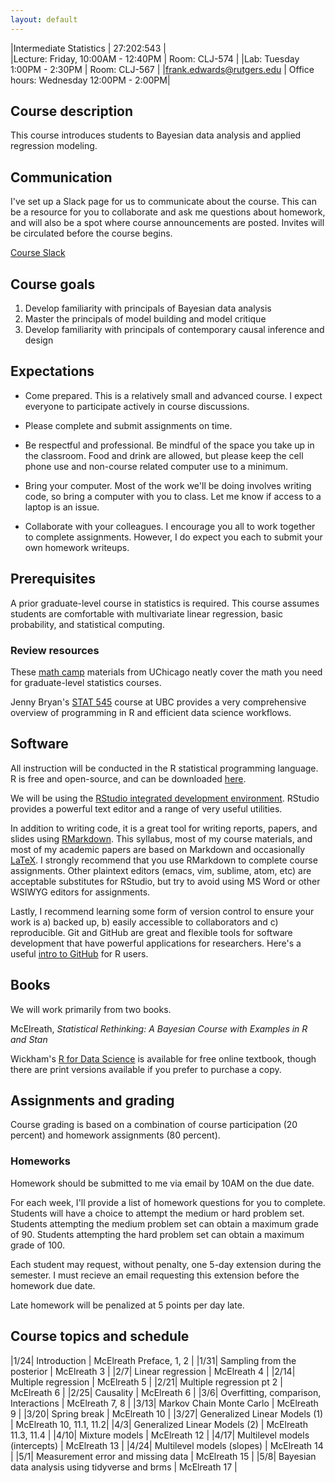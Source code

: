 ```yaml
---
layout: default
---
```


|Intermediate Statistics   | 27:202:543  |  
|Lecture: Friday, 10:00AM - 12:40PM   | Room: CLJ-574  |
|Lab: Tuesday 1:00PM - 2:30PM | Room: CLJ-567 |
|frank.edwards@rutgers.edu | Office hours: Wednesday 12:00PM - 2:00PM|

## Course description

This course introduces students to Bayesian data analysis and applied regression modeling. 

## Communication

I've set up a Slack page for us to communicate about the course. This can be a resource for you to collaborate and ask me questions about homework, and will also be a spot where course announcements are posted. Invites will be circulated before the course begins.

[Course Slack](https://bayesianstats-w20.slack.com)

## Course goals

1. Develop familiarity with principals of Bayesian data analysis
2. Master the principals of model building and model critique
3. Develop familiarity with principals of contemporary causal inference and design

## Expectations

- Come prepared. This is a relatively small and advanced course. I expect everyone to participate actively in course discussions.

- Please complete and submit assignments on time. 

- Be respectful and professional. Be mindful of the space you take up in the classroom. Food and drink are allowed, but please keep the cell phone use and non-course related computer use to a minimum. 

- Bring your computer. Most of the work we'll be doing involves writing code, so bring a computer with you to class. Let me know if access to a laptop is an issue.

- Collaborate with your colleagues. I encourage you all to work together to complete assignments. However, I do expect you each to submit your own homework writeups. 

## Prerequisites

A prior graduate-level course in statistics is required. This course assumes students are comfortable with multivariate linear regression, basic probability, and statistical computing.

### Review resources

These [math camp](https://github.com/math-camp/course) materials from UChicago neatly cover the math you need for graduate-level statistics courses.

Jenny Bryan's [STAT 545](http://stat545.com/) course at UBC provides a very comprehensive overview of programming in R and efficient data science workflows.

## Software

All instruction will be conducted in the R statistical programming language. R is free and open-source, and can be downloaded [here](https://cran.r-project.org/).

We will be using the [RStudio integrated development environment](https://www.rstudio.com/products/rstudio/download/). RStudio provides a powerful text editor and a range of very useful utilities. 

In addition to writing code, it is a great tool for writing reports, papers, and slides using [RMarkdown](https://rmarkdown.rstudio.com/lesson-1.html). This syllabus, most of my course materials, and most of my academic papers are based on Markdown and occasionally [LaTeX](https://www.overleaf.com/learn/latex/Learn_LaTeX_in_30_minutes). I strongly recommend that you use RMarkdown to complete course assignments. Other plaintext editors (emacs, vim, sublime, atom, etc) are acceptable substitutes for RStudio, but try to avoid using MS Word or other WSIWYG editors for assignments.  

Lastly, I recommend learning some form of version control to ensure your work is a) backed up, b) easily accessible to collaborators and c) reproducible. Git and GitHub are great and flexible tools for software development that have powerful applications for researchers. Here's a useful [intro to GitHub](https://happygitwithr.com/) for R users.

## Books

We will work primarily from two books. 

McElreath, *Statistical Rethinking: A Bayesian Course with Examples in R and Stan*

Wickham's [R for Data Science](https://r4ds.had.co.nz/) is available for free online textbook, though there are print versions available if you prefer to purchase a copy.

## Assignments and grading

Course grading is based on a combination of course participation (20 percent) and homework assignments (80 percent). 

### Homeworks

Homework should be submitted to me via email by 10AM on the due date. 

For each week, I'll provide a list of homework questions for you to complete. Students will have a choice to attempt the medium or hard problem set. Students attempting the medium problem set can obtain a maximum grade of 90. Students attempting the hard problem set can obtain a maximum grade of 100. 

Each student may request, without penalty, one 5-day extension during the semester. I must recieve an email requesting this extension before the homework due date.

Late homework will be penalized at 5 points per day late.

## Course topics and schedule

|1/24| Introduction | McElreath Preface, 1, 2 |
|1/31| Sampling from the posterior | McElreath 3 |
|2/7| Linear regression | McElreath 4 | 
|2/14| Multiple regression | McElreath 5 |
|2/21| Multiple regression pt 2 | McElreath 6 |
|2/25| Causality | McElreath 6 |
|3/6| Overfitting, comparison, Interactions | McElreath 7, 8 | 
|3/13| Markov Chain Monte Carlo | McElreath 9 |
|3/20| Spring break | McElreath 10 |
|3/27| Generalized Linear Models (1) | McElreath 10, 11.1, 11.2|
|4/3| Generalized Linear Models (2) | McElreath 11.3, 11.4 |
|4/10| Mixture models | McElreath 12 |
|4/17| Multilevel models (intercepts) | McElreath 13 | 
|4/24| Multilevel models (slopes) | McElreath 14  |
|5/1| Measurement error and missing data | McElreath 15 |
|5/8| Bayesian data analysis using tidyverse and brms | McElreath 17 | 